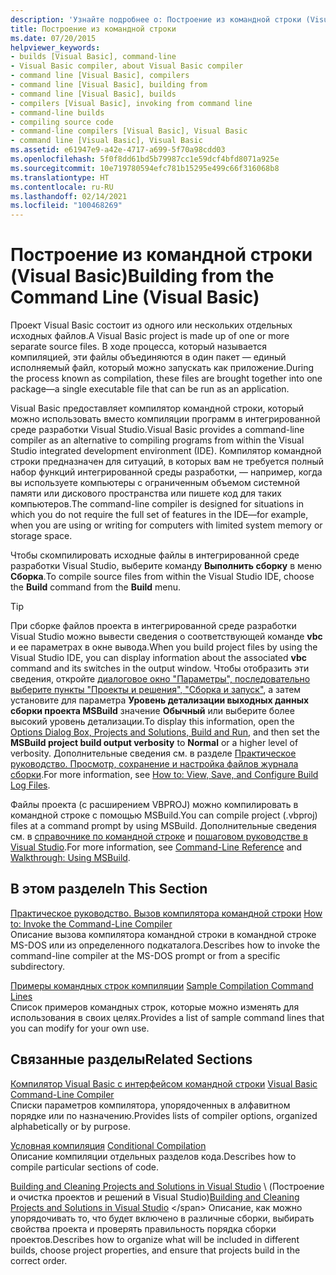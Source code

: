 ```yaml
---
description: 'Узнайте подробнее о: Построение из командной строки (Visual Basic)'
title: Построение из командной строки
ms.date: 07/20/2015
helpviewer_keywords:
- builds [Visual Basic], command-line
- Visual Basic compiler, about Visual Basic compiler
- command line [Visual Basic], compilers
- command line [Visual Basic], building from
- command line [Visual Basic], builds
- compilers [Visual Basic], invoking from command line
- command-line builds
- compiling source code
- command-line compilers [Visual Basic], Visual Basic
- command line [Visual Basic], Visual Basic
ms.assetid: e61947e9-a42e-4717-a699-5f70a98cdd03
ms.openlocfilehash: 5f0f8dd61bd5b79987cc1e59dcf4bfd8071a925e
ms.sourcegitcommit: 10e719780594efc781b15295e499c66f316068b8
ms.translationtype: HT
ms.contentlocale: ru-RU
ms.lasthandoff: 02/14/2021
ms.locfileid: "100468269"
---
```

# <a name="building-from-the-command-line-visual-basic"></a><span data-ttu-id="e7ef8-103">Построение из командной строки (Visual Basic)</span><span class="sxs-lookup"><span data-stu-id="e7ef8-103">Building from the Command Line (Visual Basic)</span></span>

<span data-ttu-id="e7ef8-104">Проект Visual Basic состоит из одного или нескольких отдельных исходных файлов.</span><span class="sxs-lookup"><span data-stu-id="e7ef8-104">A Visual Basic project is made up of one or more separate source files.</span></span> <span data-ttu-id="e7ef8-105">В ходе процесса, который называется компиляцией, эти файлы объединяются в один пакет — единый исполняемый файл, который можно запускать как приложение.</span><span class="sxs-lookup"><span data-stu-id="e7ef8-105">During the process known as compilation, these files are brought together into one package—a single executable file that can be run as an application.</span></span>

<span data-ttu-id="e7ef8-106">Visual Basic предоставляет компилятор командной строки, который можно использовать вместо компиляции программ в интегрированной среде разработки Visual Studio.</span><span class="sxs-lookup"><span data-stu-id="e7ef8-106">Visual Basic provides a command-line compiler as an alternative to compiling programs from within the Visual Studio integrated development environment (IDE).</span></span> <span data-ttu-id="e7ef8-107">Компилятор командной строки предназначен для ситуаций, в которых вам не требуется полный набор функций интегрированной среды разработки, — например, когда вы используете компьютеры с ограниченным объемом системной памяти или дискового пространства или пишете код для таких компьютеров.</span><span class="sxs-lookup"><span data-stu-id="e7ef8-107">The command-line compiler is designed for situations in which you do not require the full set of features in the IDE—for example, when you are using or writing for computers with limited system memory or storage space.</span></span>

<span data-ttu-id="e7ef8-108">Чтобы скомпилировать исходные файлы в интегрированной среде разработки Visual Studio, выберите команду **Выполнить сборку** в меню **Сборка**.</span><span class="sxs-lookup"><span data-stu-id="e7ef8-108">To compile source files from within the Visual Studio IDE, choose the **Build** command from the **Build** menu.</span></span>

> [!TIP]
> <span data-ttu-id="e7ef8-109">При сборке файлов проекта в интегрированной среде разработки Visual Studio можно вывести сведения о соответствующей команде **vbc** и ее параметрах в окне вывода.</span><span class="sxs-lookup"><span data-stu-id="e7ef8-109">When you build project files by using the Visual Studio IDE, you can display information about the associated **vbc** command and its switches in the output window.</span></span> <span data-ttu-id="e7ef8-110">Чтобы отобразить эти сведения, откройте [диалоговое окно "Параметры", последовательно выберите пункты "Проекты и решения", "Сборка и запуск"](/visualstudio/ide/reference/options-dialog-box-projects-and-solutions-build-and-run), а затем установите для параметра **Уровень детализации выходных данных сборки проекта MSBuild** значение **Обычный** или выберите более высокий уровень детализации.</span><span class="sxs-lookup"><span data-stu-id="e7ef8-110">To display this information, open the [Options Dialog Box,  Projects and Solutions, Build and Run](/visualstudio/ide/reference/options-dialog-box-projects-and-solutions-build-and-run), and then set the **MSBuild project build output verbosity** to **Normal** or a higher level of verbosity.</span></span> <span data-ttu-id="e7ef8-111">Дополнительные сведения см. в разделе [Практическое руководство. Просмотр, сохранение и настройка файлов журнала сборки](/visualstudio/ide/how-to-view-save-and-configure-build-log-files).</span><span class="sxs-lookup"><span data-stu-id="e7ef8-111">For more information, see [How to: View, Save, and Configure Build Log Files](/visualstudio/ide/how-to-view-save-and-configure-build-log-files).</span></span>

<span data-ttu-id="e7ef8-112">Файлы проекта (с расширением VBPROJ) можно компилировать в командной строке с помощью MSBuild.</span><span class="sxs-lookup"><span data-stu-id="e7ef8-112">You can compile project (.vbproj) files at a command prompt by using MSBuild.</span></span> <span data-ttu-id="e7ef8-113">Дополнительные сведения см. в [справочнике по командной строке](/visualstudio/msbuild/msbuild-command-line-reference) и [пошаговом руководстве в Visual Studio](/visualstudio/msbuild/walkthrough-using-msbuild).</span><span class="sxs-lookup"><span data-stu-id="e7ef8-113">For more information, see [Command-Line Reference](/visualstudio/msbuild/msbuild-command-line-reference) and [Walkthrough: Using MSBuild](/visualstudio/msbuild/walkthrough-using-msbuild).</span></span>

## <a name="in-this-section"></a><span data-ttu-id="e7ef8-114">В этом разделе</span><span class="sxs-lookup"><span data-stu-id="e7ef8-114">In This Section</span></span>

<span data-ttu-id="e7ef8-115">[Практическое руководство. Вызов компилятора командной строки](how-to-invoke-the-command-line-compiler.md) </span><span class="sxs-lookup"><span data-stu-id="e7ef8-115">[How to: Invoke the Command-Line Compiler](how-to-invoke-the-command-line-compiler.md) </span></span>\
<span data-ttu-id="e7ef8-116">Описание вызова компилятора командной строки в командной строке MS-DOS или из определенного подкаталога.</span><span class="sxs-lookup"><span data-stu-id="e7ef8-116">Describes how to invoke the command-line compiler at the MS-DOS prompt or from a specific subdirectory.</span></span>

<span data-ttu-id="e7ef8-117">[Примеры командных строк компиляции](sample-compilation-command-lines.md) </span><span class="sxs-lookup"><span data-stu-id="e7ef8-117">[Sample Compilation Command Lines](sample-compilation-command-lines.md) </span></span>\
<span data-ttu-id="e7ef8-118">Список примеров командных строк, которые можно изменять для использования в своих целях.</span><span class="sxs-lookup"><span data-stu-id="e7ef8-118">Provides a list of sample command lines that you can modify for your own use.</span></span>

## <a name="related-sections"></a><span data-ttu-id="e7ef8-119">Связанные разделы</span><span class="sxs-lookup"><span data-stu-id="e7ef8-119">Related Sections</span></span>

<span data-ttu-id="e7ef8-120">[Компилятор Visual Basic с интерфейсом командной строки](index.md) </span><span class="sxs-lookup"><span data-stu-id="e7ef8-120">[Visual Basic Command-Line Compiler](index.md) </span></span>\
<span data-ttu-id="e7ef8-121">Списки параметров компилятора, упорядоченных в алфавитном порядке или по назначению.</span><span class="sxs-lookup"><span data-stu-id="e7ef8-121">Provides lists of compiler options, organized alphabetically or by purpose.</span></span>

<span data-ttu-id="e7ef8-122">[Условная компиляция](../../programming-guide/program-structure/conditional-compilation.md) </span><span class="sxs-lookup"><span data-stu-id="e7ef8-122">[Conditional Compilation](../../programming-guide/program-structure/conditional-compilation.md) </span></span>\
<span data-ttu-id="e7ef8-123">Описание компиляции отдельных разделов кода.</span><span class="sxs-lookup"><span data-stu-id="e7ef8-123">Describes how to compile particular sections of code.</span></span>

<span data-ttu-id="e7ef8-124">[Building and Cleaning Projects and Solutions in Visual Studio](/visualstudio/ide/building-and-cleaning-projects-and-solutions-in-visual-studio) \ (Построение и очистка проектов и решений в Visual Studio)</span><span class="sxs-lookup"><span data-stu-id="e7ef8-124">[Building and Cleaning Projects and Solutions in Visual Studio](/visualstudio/ide/building-and-cleaning-projects-and-solutions-in-visual-studio) \</span></span>
<span data-ttu-id="e7ef8-125">Описание, как можно упорядочивать то, что будет включено в различные сборки, выбирать свойства проекта и проверять правильность порядка сборки проектов.</span><span class="sxs-lookup"><span data-stu-id="e7ef8-125">Describes how to organize what will be included in different builds, choose project properties, and ensure that projects build in the correct order.</span></span>

